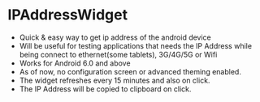 # IPAddressWidget
* Quick & easy way to get ip address of the android device
* Will be useful for testing applications that needs the IP Address while being connect to ethernet(some tablets), 3G/4G/5G or Wifi
* Works for Android 6.0 and above
* As of now, no configuration screen or advanced theming enabled.
* The widget refreshes every 15 minutes and also on click.
* The IP Address will be copied to clipboard on click.
